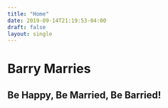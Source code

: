 ```yaml
---
title: "Home"
date: 2019-09-14T21:19:53-04:00
draft: false
layout: single
---
```

# Barry Marries

## Be Happy, Be Married, Be Barried!
